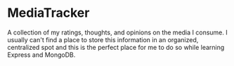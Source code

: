 # MediaTracker
A collection of my ratings, thoughts, and opinions on the media I consume. I usually can't find a place to store this information in an organized, centralized spot and this is the perfect place for me to do so while learning Express and MongoDB.
